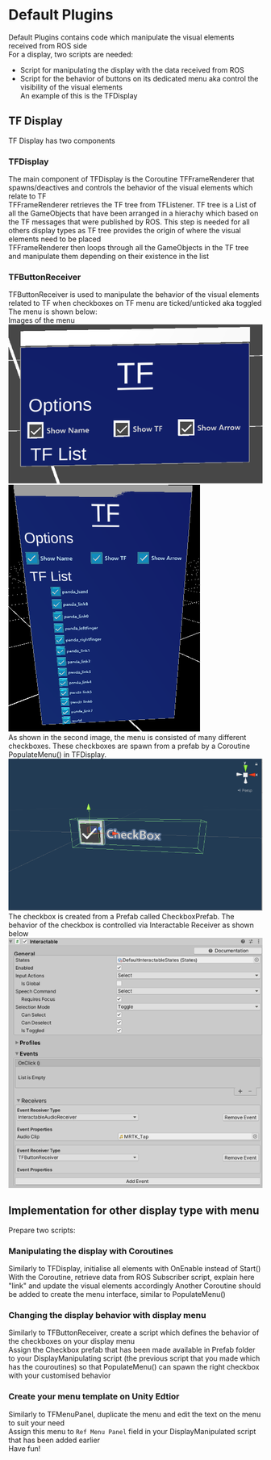 # Default Plugins
Default Plugins contains code which manipulate the visual elements received from ROS side  
For a display, two scripts are needed:
- Script for manipulating the display with the data received from ROS
- Script for the behavior of buttons on its dedicated menu aka control the visibility of the visual elements  
An example of this is the TFDisplay
## TF Display
TF Display has two components
### TFDisplay
The main component of TFDisplay is the Coroutine TFFrameRenderer that spawns/deactives and controls the behavior of the visual elements which relate to TF  
TFFrameRenderer retrieves the TF tree from TFListener. TF tree is a List of all the GameObjects that have been arranged in a hierachy which based on the TF messages that were published by ROS. This step is needed for all others display types as TF tree provides the origin of where the visual elements need to be placed  
TFFrameRenderer then loops through all the GameObjects in the TF tree and manipulate them depending on their existence in the list  
### TFButtonReceiver
TFButtonReceiver is used to manipulate the behavior of the visual elements related to TF when checkboxes on TF menu are ticked/unticked aka toggled  
The menu is shown below:  
Images of the menu  
![alt text](Images/TFMenuBefore.PNG "Before")  
![alt text](Images/TFMenu.PNG "After")  
As shown in the second image, the menu is consisted of many different checkboxes. These checkboxes are spawn from a prefab by a Coroutine PopulateMenu() in TFDisplay. 
![alt text](Images/Checkbox.PNG "Checkbox Prefab")  
The checkbox is created from a Prefab called CheckboxPrefab. The behavior of the checkbox is controlled via Interactable Receiver as shown below  
![alt text](Images/TFCheckbox.PNG "Checkbox's Interactable Property")  
## Implementation for other display type with menu
Prepare two scripts:
### Manipulating the display with Coroutines
Similarly to TFDisplay, initialise all elements with OnEnable instead of Start()  
With the Coroutine, retrieve data from ROS Subscriber script, explain here "link" and update the visual elements accordingly
Another Coroutine should be added to create the menu interface, similar to PopulateMenu()  
### Changing the display behavior with display menu
Similarly to TFButtonReceiver, create a script which defines the behavior of the checkboxes on your display menu  
Assign the Checkbox prefab that has been made available in Prefab folder to your DisplayManipulating script (the previous script that you made which has the couroutines) so that PopulateMenu() can spawn the right checkbox with your customised behavior  
### Create your menu template on Unity Edtior
Similarly to TFMenuPanel, duplicate the menu and edit the text on the menu to suit your need  
Assign this menu to `Ref Menu Panel` field in your DisplayManipulated script that has been added earlier  
Have fun!  

